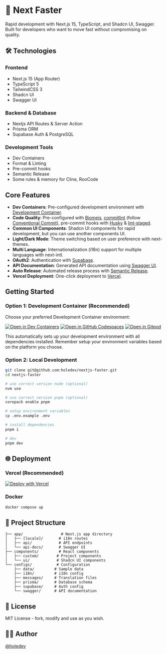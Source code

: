 # 🚀 Next Faster

Rapid development with Next.js 15, TypeScript, and Shadcn UI, Swagger. Built for developers who want to move fast without compromising on quality.

## 🛠 Technologies

### Frontend
- Next.js 15 (App Router)
- TypeScript 5
- TailwindCSS 3
- Shadcn UI
- Swagger UI

### Backend & Database
- Nextjs API Routes & Server Action
- Prisma ORM
- Supabase Auth & PostgreSQL

### Development Tools
- Dev Containers
- Format & Linting
- Pre-commit hooks
- Semantic Release
- Some rules & memory for Cline, RooCode

## Core Features
- **Dev Containers**: Pre-configured development environment with [Development Container](https://containers.dev/).
- **Code Quality**: Pre-configured with [Biomejs](https://biomejs.dev/), [commitlint](https://commitlint.js.org/) (follow [Conventional Commit](https://www.conventionalcommits.org/en/v1.0.0/)), pre-commit hooks with [Husky](https://typicode.github.io/husky/) & [lint-staged](https://github.com/lint-staged/lint-staged).
- **Common UI Components**: Shadcn UI components for rapid development, but you can use another components UI.
- **Light/Dark Mode**: Theme switching based on user preference with next-themes.
- **Multi Language**: Internationalization (i18n) support for multiple languages with next-intl.
- **OAuth2**: Authentication with [Supabase](https://supabase.com/).
- **API Documentation**: Generated API documentation using [Swagger UI](https://swagger.io/tools/swagger-ui/).
- **Auto Release**: Automated release process with [Semantic Release](https://semantic-release.gitbook.io/semantic-release/).
- **Vercel Deployment**: One-click deployment to [Vercel](https://vercel.com/).

## Getting Started

### Option 1: Development Container (Recommended)

Choose your preferred Development Container environment:

[![Open in Dev Containers](https://img.shields.io/static/v1?label=Dev%20Containers&message=Open&color=blue&logo=visualstudiocode)](https://vscode.dev/redirect?url=vscode://ms-vscode-remote.remote-containers/cloneInVolume?url=https://github.com/holedev/nextjs-faster)
[![Open in GitHub Codespaces](https://github.com/codespaces/badge.svg)](https://github.com/codespaces/new?hide_repo_select=true&ref=main&repo=holedev/nextjs-faster)
[![Open in Gitpod](https://gitpod.io/button/open-in-gitpod.svg)](https://gitpod.io/#https://github.com/holedev/nextjs-faster)

This automatically sets up your development environment with all dependencies installed. Remember setup your environment variables based on the platform you choose.

### Option 2: Local Development

```bash
git clone git@github.com:holedev/nextjs-faster.git
cd nextjs-faster

# use correct version node (optional)
nvm use

# use correct version pnpm (optional)
corepack enable pnpm

# setup environment variables
cp .env.example .env

# install dependencies
pnpm i

# dev
pnpm dev
```

## 🌐 Deployment

### Vercel (Recommended)
[![Deploy with Vercel](https://vercel.com/button)](https://vercel.com/new/clone?repository-url=https%3A%2F%2Fgithub.com%2Fholedev%2Fnextjs-faster&env=NEXT_PUBLIC_API_URL,NEXT_PUBLIC_SUPABASE_URL,NEXT_PUBLIC_SUPABASE_ANON_KEY,DATABASE_URL,DIRECT_URL&envDescription=You%20can%20get%20free%20API%20key%20in%20Supabase&envLink=https%3A%2F%2Fsupabase.com%2Fdocs%2Fguides%2Fauth%2Fserver-side%2Fnextjs&project-name=nextjs-faster&repository-name=nextjs-faster&demo-title=NextJS%20Faster&demo-description=Rapidly%20development%20with%20Next.js%2015%2C%20TypeScript%2C%20Shadcn%20UI%2C%20Prisma%20and%20Swagger.&demo-url=https%3A%2F%2Fnextjs-faster.vercel.app)

### Docker
```bash
docker compose up
```


## 📁 Project Structure

```
├── app/                 # Next.js app directory
│   ├── [locale]/       # i18n routes
│   ├── api/            # API endpoints
│   └── api-docs/       # Swagger UI
├── components/         # React components
│   ├── custom/        # Project components
│   └── ui/            # Shadcn UI components
└── configs/           # Configuration
    ├── data/         # Sample data
    ├── i18n/         # i18n config
    ├── messages/     # Translation files
    ├── prisma/       # Database schema
    ├── supabase/     # Auth config
    └── swagger/      # API documentation
```

## 📝 License

MIT License - fork, modify and use as you wish.

## 👨‍💻 Author

[@holedev](https://www.github.com/holedev)
